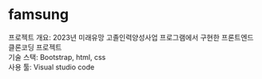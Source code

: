# famsung
프로젝트 개요: 2023년 미래유망 고졸인력양성사업 프로그램에서 구현한 프론트엔드 클론코딩 프로젝트  
기술 스택: Bootstrap, html, css  
사용 툴: Visual studio code  
